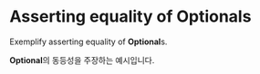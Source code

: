 # Asserting equality of Optionals

Exemplify asserting equality of **Optional**s.

**Optional**의 동등성을 주장하는 예시입니다.
